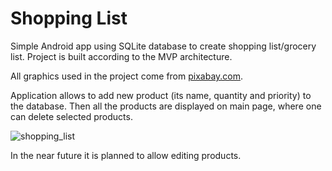# Shopping List
Simple Android app using SQLite database to create shopping list/grocery list. Project is built according to the MVP architecture.

All graphics used in the project come from [pixabay.com](https://pixabay.com).

Application allows to add new product (its name, quantity and priority) to the database. Then all the products are displayed on main page, where one can delete selected products.


![shopping_list](https://user-images.githubusercontent.com/56269299/111634372-bbf48180-87f6-11eb-9f9f-fd3eb3dca291.png)

In the near future it is planned to allow editing products.
